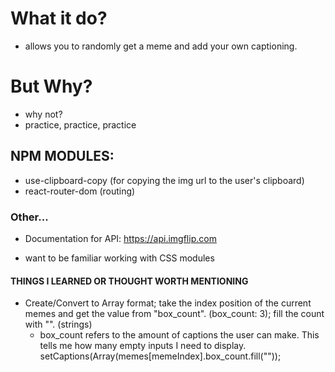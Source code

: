 # What it do?

- allows you to randomly get a meme and add your own captioning.

# But Why?

- why not?
- practice, practice, practice

## NPM MODULES:

- use-clipboard-copy (for copying the img url to the user's clipboard)
- react-router-dom (routing)

### Other...

- Documentation for API: https://api.imgflip.com

* want to be familiar working with CSS modules

#### THINGS I LEARNED OR THOUGHT WORTH MENTIONING

- Create/Convert to Array format; take the index position of the current memes and get the value from "box_count". (box_count: 3); fill the count with "". (strings)
  - box_count refers to the amount of captions the user can make. This tells me how many empty inputs I need to display.
    setCaptions(Array(memes[memeIndex].box_count.fill(""));
